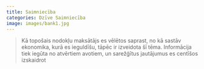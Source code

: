```yaml
---
title: Saimniecība
categories: Dzīve Saimniecība
image: images/bank1.jpg
---
```

> Kā topošais nodokļu maksātājs es vēlētos saprast, no kā sastāv ekonomika, kurā es ieguldīšu, tāpēc ir izveidota šī tēma. Informācija tiek iegūta no atvērtiem avotiem, un sarežģītus jautājumus es centīšos izskaidrot


